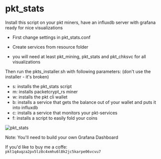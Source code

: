 # pkt_stats

Install this script on your pkt miners, have an influxdb server with grafana ready for nice visualizations

- First change settings in pkt_stats.conf
- Create services from resource folder

- you will need at least pkt_mining, pkt_stats and pkt_chksvc for all visualizations

Then run the pkts_installer.sh with following parameters: (don't use the installer - it's broken)

- s: installs the pkt_stats script
- m: installs packetcrypt_rs miner
- w: installs the pkt cli wallet
- b: installs a service that gets the balance out of your wallet and puts it into influxdb
- c: installs a service that monitors your pkt-services 
- f: installs a script to easily fold your coins

![pkt_stats](https://user-images.githubusercontent.com/11134705/152444501-d0a2280e-8f9f-48c7-9617-841ebb62ef2f.jpg)

Note: You'll need to build your own Grafana Dashboard

If you'd like to buy me a coffe: ```pkt1q4uqza2pv5lz8c4xmhu6l8k2jc5karpe06vcvu7```

